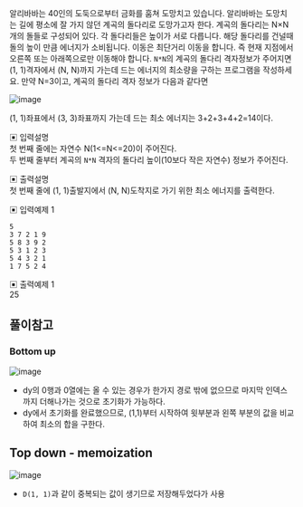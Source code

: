 알리바바는 40인의 도둑으로부터 금화를 훔쳐 도망치고 있습니다.
알리바바는 도망치는 길에 평소에 잘 가지 않던 계곡의 돌다리로 도망가고자 한다. 계곡의 돌다리는 N×N개의 돌들로 구성되어 있다. 각 돌다리들은 높이가 서로 다릅니다.
해당 돌다리를 건널때 돌의 높이 만큼 에너지가 소비됩니다. 이동은 최단거리 이동을 합니다. 즉 현재 지점에서 오른쪽 또는 아래쪽으로만 이동해야 합니다.
`N*N`의 계곡의 돌다리 격자정보가 주어지면 (1, 1)격자에서 (N, N)까지 가는데 드는 에너지의 최소량을 구하는 프로그램을 작성하세요.
만약 N=3이고, 계곡의 돌다리 격자 정보가 다음과 같다면

![image](https://user-images.githubusercontent.com/45524783/150160250-463f2bad-fb16-42a9-a0e5-89fcf9c78a5a.png)

(1, 1)좌표에서 (3, 3)좌표까지 가는데 드는 최소 에너지는 3+2+3+4+2=14이다.

▣ 입력설명       
첫 번째 줄에는 자연수 N(1<=N<=20)이 주어진다.      
두 번째 줄부터 계곡의 `N*N` 격자의 돌다리 높이(10보다 작은 자연수) 정보가 주어진다.    


▣ 출력설명        
첫 번째 줄에 (1, 1)출발지에서 (N, N)도착지로 가기 위한 최소 에너지를 출력한다.       


▣ 입력예제 1      
```
5   
3 7 2 1 9 
5 8 3 9 2 
5 3 1 2 3 
5 4 3 2 1 
1 7 5 2 4
```

▣ 출력예제 1    
25

## 풀이참고
### Bottom up
![image](https://user-images.githubusercontent.com/45524783/150161375-9610846a-5211-40a7-adee-bb3721b9d960.png)

- dy의 0행과 0열에는 올 수 있는 경우가 한가지 경로 밖에 없으므로 마지막 인덱스까지 더해나가는 것으로 초기화가 가능하다.
- dy에서 초기화를 완료했으므로, (1,1)부터 시작하여 윗부분과 왼쪽 부분의 값을 비교하여 최소의 합을 구한다.

## Top down - memoization
![image](https://user-images.githubusercontent.com/45524783/150164892-8bdfdf9d-ede4-4566-bfb0-dcf0613c6636.png)

- `D(1, 1)`과 같이 중복되는 값이 생기므로 저장해두었다가 사용

